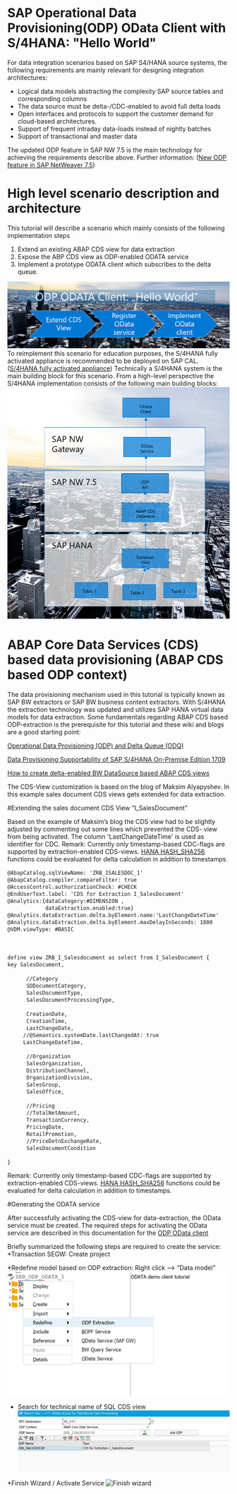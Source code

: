 # SAP Operational Data Provisioning(ODP) OData Client with S/4HANA: "Hello World"
For data integration scenarios based on SAP S4/HANA source systems, the following requirements are mainly relevant for designing integration architectures:

* Logical data models abstracting the complexity SAP source tables and corresponding columns
* The data source must be delta-/CDC-enabled to avoid full delta loads 
* Open interfaces and protocols to support the customer demand for cloud-based architectures. 
* Support of frequent intraday data-loads instead of nightly batches
* Support of transactional and master data 


The updated ODP feature in SAP NW 7.5 is the main technology for achieving the requirements describe above. Further information: ([New ODP feature in SAP NetWeaver 7.5]( https://wiki.scn.sap.com/wiki/display/BI/New+ODP+feature+in+SAP+NetWeaver+7.5))

# High level scenario description and architecture 
This tutorial will describe a scenario which mainly consists of the following implementation steps 
1)	Extend an existing ABAP CDS view for data extraction
2)	Expose the ABP CDS view as ODP-enabled ODATA service 
3)	Implement a prototype ODATA client which subscribes to the delta queue. 

![ High level scenario description]( https://github.com/ROBROICH/SAP_ODP_ODATA_CLIENT/blob/master/ODP_SCENARIO.PNG)
To reimplement this scenario for education purposes, the S/4HANA fully activated appliance is recommended to be deployed on SAP CAL. 
([S/4HANA fully activated appliance](https://blogs.sap.com/2018/12/12/sap-s4hana-fully-activated-appliance-create-your-sap-s4hana-1809-system-in-a-fraction-of-the-usual-setup-time/))
Technically a S/4HANA system is the main building block for this scenario. 
From a high-level perspective the S/4HANA implementation consists of the following main building blocks:
![ High level architecture]( https://github.com/ROBROICH/SAP_ODP_ODATA_CLIENT/blob/master/HIGH_LEVEL_ARCHITECTURE.PNG)

# ABAP Core Data Services (CDS) based data provisioning (ABAP CDS based ODP context)
The data provisioning mechanism used in this tutorial is typically known as SAP BW extractors or SAP BW business content extractors. With S/4HANA the extraction technology was updated and utilizes SAP HANA virtual data models for data extraction. 
Some fundamentals regarding ABAP CDS based ODP-extraction is the prerequisite for this tutorial and these wiki and blogs are a good starting point:

[Operational Data Provisioning (ODP) and Delta Queue (ODQ)]( https://wiki.scn.sap.com/wiki/pages/viewpage.action?pageId=449284646)

[Data Provisioning Supportability of SAP S/4HANA On-Premise Edition 1709
](https://blogs.sap.com/2016/07/07/data-extraction-supportability-of-sap-s4hana-on-premise-edition-1511-fps02/)

[How to create delta-enabled BW DataSource based ABAP CDS views
]( https://blogs.sap.com/2017/03/17/how-to-create-delta-enabled-bw-datasource-based-abap-cds-views/)

The CDS-View customization is based on the blog of Maksim Alyapyshev. In this example sales document CDS views gets extended for data extraction. 

#Extending the sales document CDS View “I_SalesDocument”

Based on the example of Maksim’s blog the CDS view had to be slightly adjusted by commenting out some lines which prevented the CDS- view from being activated. 
The column 'LastChangeDateTime' is used as identifier for CDC. 
Remark: 
Currently only timestamp-based CDC-flags are supported by extraction-enabled CDS-views.
[HANA HASH_SHA256](https://help.sap.com/viewer/4fe29514fd584807ac9f2a04f6754767/2.0.01/en-US/d22ecca9d2951014850492e8c88d498c.html/) functions could be evaluated for delta calculation in addition to timestamps. 

```
@AbapCatalog.sqlViewName: 'ZRB_ISALESDOC_1'
@AbapCatalog.compiler.compareFilter: true
@AccessControl.authorizationCheck: #CHECK
@EndUserText.label: 'CDS for Extraction I_SalesDocument'
@Analytics:{dataCategory:#DIMENSION ,
            dataExtraction.enabled:true}
@Analytics.dataExtraction.delta.byElement.name:'LastChangeDateTime'
@Analytics.dataExtraction.delta.byElement.maxDelayInSeconds: 1800
@VDM.viewType: #BASIC

            

define view ZRB_I_Salesdocument as select from I_SalesDocument {
key SalesDocument,

      //Category
      SDDocumentCategory,
      SalesDocumentType,
      SalesDocumentProcessingType,

      CreationDate,
      CreationTime,
      LastChangeDate,
     //@Semantics.systemDate.lastChangedAt: true
     LastChangeDateTime,

      //Organization
      SalesOrganization,
      DistributionChannel,
      OrganizationDivision,
      SalesGroup,
      SalesOffice,
      
      //Pricing
      //TotalNetAmount,
      TransactionCurrency,
      PricingDate,
      RetailPromotion,
      //PriceDetnExchangeRate,
      SalesDocumentCondition
    
}   
```


Remark: 
Currently only timestamp-based CDC-flags are supported by extraction-enabled CDS-views.
[HANA HASH_SHA256](https://help.sap.com/viewer/4fe29514fd584807ac9f2a04f6754767/2.0.01/en-US/d22ecca9d2951014850492e8c88d498c.html/) functions could be evaluated for delta calculation in addition to timestamps. 

#Generating the ODATA service 

After successfully activating the CDS-view for data-extraction, the OData service must be created.
The required steps for activating the OData service are described in this documentation for the [ODP OData client]( https://help.sap.com/viewer/dd104a87ab9249968e6279e61378ff66/11.0.7/en-US/11853413cf124dde91925284133c007d.html) 

Briefly summarized the following steps are required to create the service:
*Transaction SEGW: Create project

*Redefine model based on ODP extraction: Right click --> “Data model” 
![ Redefine model]( https://github.com/ROBROICH/SAP_ODP_ODATA_CLIENT/blob/master/ODP_CREATE_MODEL_1.png)

* Search for technical name of SQL CDS view
![ Select CDS view]( https://github.com/ROBROICH/SAP_ODP_ODATA_CLIENT/blob/master/ODP_CREATE_MODEL_2.png)

*Finish Wizard / Activate Service 
![ Finish wizard]( https://github.com/ROBROICH/SAP_ODP_ODATA_CLIENT/blob/master/ODP_CREATE_MODEL_3.png)











